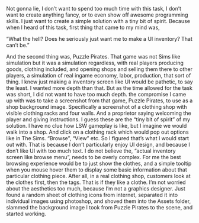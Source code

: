 Not gonna lie, I don’t want to spend too much time with this task, I don’t want to create anything fancy, or to even show off awesome programming skills. I just want to create a simple solution with a tiny bit of spirit. Because when I heard of this task, first thing that came to my mind was,

“What the hell? Does he seriously just want me to make a UI inventory? That can’t be.”

And the second thing was, Puzzle Pirates. That game was not Sims like simulation but it was a simulation regardless, with real players producing goods, clothing included, and opening shops and selling them there to other players, a simulation of real ingame economy, labor, production, that sort of thing.
I knew just making a inventory screen like UI would be pathetic, to say the least. I wanted more depth than that. But as the time allowed for the task was short, I did not want to have too much depth. the compromise I came up with was to take a screenshot from that game, Puzzle Pirates, to use as a shop background image. Specifically a screenshot of a clothing shop with visible clothing racks and four walls. And a proprietor saying welcoming the player and giving instructions. I guess these are the “tiny bit of spirit” of my solution.
I have no clue how LSW gameplay is like, but I imagine we would walk into a shop. And click on a clothing rack which would pop out options like in The Sims. “Browse”, “View” etc. So I figured that’s what I would start out with.
That is because I don’t particularly enjoy UI design, and because I don’t like UI with too much text. I do not believe the, “actual inventory screen like browse menu”, needs to be overly complex. For me the best browsing experience would be to just show the clothes, and a simple tooltip when you mouse hover them to display some basic information about that particular clothing piece. After all, in a real clothing shop, customers look at the clothes first, then the tags. That is if they like a clothe.
I’m not worried about the aesthetics too much, because I’m not a graphics designer. Just found a random sheet of clothing icons from internet, separated it into individual images using photoshop, and shoved them into the Assets folder, slammed the background image I took from Puzzle Pirates to the scene, and started working.
